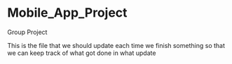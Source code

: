 # Mobile_App_Project
Group Project

This is the file that we should update each time we finish something so that we can keep track of what got done in what update
